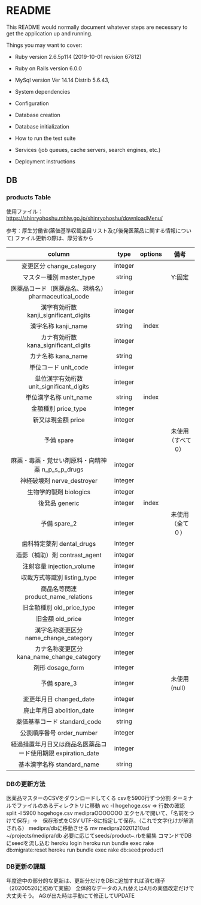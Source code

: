 # README

This README would normally document whatever steps are necessary to get the
application up and running.

Things you may want to cover:

* Ruby version
 2.6.5p114 (2019-10-01 revision 67812)

* Ruby on Rails version
 6.0.0

* MySql version
 Ver 14.14 Distrib 5.6.43,
 
* System dependencies

* Configuration

* Database creation

* Database initialization

* How to run the test suite

* Services (job queues, cache servers, search engines, etc.)

* Deployment instructions


## DB
### products Table
使用ファイル：
https://shinryohoshu.mhlw.go.jp/shinryohoshu/downloadMenu/


参考：厚生労働省(薬価基準収載品目リスト及び後発医薬品に関する情報について)
ファイル更新の際は、厚労省から

|column      |    type |   options    |備考|
|:----------------:|:-----------------:|:------------------:|:------------------:|
| 変更区分 change_category       |  integer   |       ||
| マスター種別 master_type   |   string |       |Y:固定|
| 医薬品コード（医薬品名、規格名）pharmaceutical_code |   integer |    ||
| 漢字有効桁数 kanji_significant_digits    |    integer |      ||
|漢字名称  kanji_name  |   string |    index  ||
| カナ有効桁数 kana_significant_digits |   integer |     | |
| カナ名称 kana_name | string  |   ||
| 単位コード unit_code | integer  |   ||
| 単位漢字有効桁数 unit_significant_digits | integer  |   ||
| 単位漢字名称 unit_name | string  |  index ||
| 金額種別 price_type| integer  |   ||
| 新又は現金額 price | integer  |   ||
| 予備 spare | integer  |   |未使用（すべて0）|
| 麻薬・毒薬・覚せい剤原料・向精神薬 n_p_s_p_drugs| integer  |   ||
| 神経破壊剤 nerve_destroyer| integer  |   ||
| 生物学的製剤 biologics| integer  |   ||
| 後発品 generic| integer  |  index ||
| 予備 spare_2|  integer |   |未使用（全て０）|
| 歯科特定薬剤 dental_drugs| integer  |   ||
| 造影（補助）剤 contrast_agent| integer  |   ||
| 注射容量 injection_volume | integer  |   ||
| 収載方式等識別 listing_type| integer  | |  |
| 商品名等関連product_name_relations | integer  |   ||
| 旧金額種別 old_price_type | integer  |   ||
| 旧金額 old_price | integer  |   ||
| 漢字名称変更区分 name_change_category| integer  |   ||
| カナ名称変更区分 kana_name_change_category| integer  |   ||
| 剤形 dosage_form | integer  |   ||
| 予備 spare_3 | integer  |   |未使用(null）|
| 変更年月日 changed_date | integer  |   ||
| 廃止年月日 abolition_date| integer  |   ||
| 薬価基準コード standard_code| string  |   ||
| 公表順序番号 order_number| integer  |   ||
| 経過措置年月日又は商品名医薬品コード使用期限 expiration_date | integer  |   ||
| 基本漢字名称 standard_name| string  |   ||



### DBの更新方法

医薬品マスターのCSVをダウンロードしてくる
csvを5900行ずつ分割
  ターミナルでファイルのあるディレクトリに移動
  wc -l hogehoge.csv  => 行数の確認
  split -l 5900 hogehoge.csv medipraOOOOOOO
エクセルで開いて、「名前をつけて保存」→　保存形式をCSV UTF-8に指定して保存。（これで文字化けが解消される）
medipra/dbに移動させる
  mv medipra20201210ad ~/projects/medipra/db
必要に応じてseeds/product~.rbを編集
コマンドでDBにseedを流し込む
  heroku login
  heroku run bundle exec rake db:migrate:reset
  heroku run bundle exec rake db:seed:product1


### DB更新の課題
年度途中の部分的な更新は、更新分だけをDBに追加すれば済む様子（20200520に初めて実施）
全体的なデータの入れ替えは4月の薬価改定だけで大丈夫そう。
AGが出た時は手動にて修正してUPDATE
